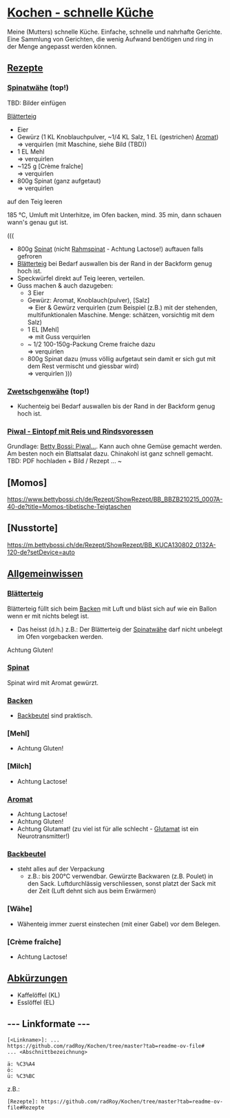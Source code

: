 # [Kochen - schnelle Küche]
Meine (Mutters) schnelle Küche. Einfache, schnelle und nahrhafte Gerichte. Eine Sammlung von Gerichten, die wenig Aufwand benötigen und ring in der Menge angepasst werden können.

## [Rezepte]

### [Spinatwähe] (top!)

TBD: Bilder einfügen

[Blätterteig]

- Eier
- Gewürz (1 KL Knoblauchpulver, ~1/4 KL Salz, 1 EL (gestrichen) [Aromat])  
=> verquirlen (mit Maschine, siehe Bild (TBD))
- 1 EL Mehl  
=> verquirlen
- ~125 g [Crème fraîche]  
=> verquirlen
- 800g Spinat (ganz aufgetaut)  
=> verquirlen

auf den Teig leeren

185 °C, Umluft mit Unterhitze, im Ofen backen, mind. 35 min, dann schauen wann's genau gut ist.

(((
- 800g [Spinat] (nicht [Rahmspinat] - Achtung Lactose!) auftauen falls gefroren
- [Blätterteig] bei Bedarf auswallen bis der Rand in der Backform genug hoch ist.
- Speckwürfel direkt auf Teig leeren, verteilen.
- Guss machen & auch dazugeben:
  - 3 Eier
  - Gewürz: Aromat, Knoblauch(pulver), [Salz]  
  => Eier & Gewürz verquirlen (zum Beispiel (z.B.) mit der stehenden, multifunktionalen Maschine. Menge: schätzen, vorsichtig mit dem Salz)
  - 1 EL [Mehl]  
  => mit Guss verquirlen
  - ~ 1/2 100-150g-Packung Creme fraiche dazu  
  => verquirlen
  - 800g Spinat dazu (muss völlig aufgetaut sein damit er sich gut mit dem Rest vermischt und giessbar wird)  
  => verquirlen
)))

### [Zwetschgenwähe] (top!)

- Kuchenteig bei Bedarf auswallen bis der Rand in der Backform genug hoch ist.

### [Piwal - Eintopf mit Reis und Rindsvoressen][Piwal]
Grundlage: [Betty Bossi: Piwal...](https://ww2.bettybossi.ch/de/Rezept/ShowRezept/BB_BBZF110615_0010A-40-de?title=Reispfanne&list=c%3d%26f%3d-pilaw&ps=6). Kann auch ohne Gemüse gemacht werden. Am besten noch ein Blattsalat dazu. Chinakohl ist ganz schnell gemacht.  
TBD: PDF hochladen + Bild / Rezept ... ~

## [Momos]

<https://www.bettybossi.ch/de/Rezept/ShowRezept/BB_BBZB210215_0007A-40-de?title=Momos-tibetische-Teigtaschen>

## [Nusstorte]

<https://m.bettybossi.ch/de/Rezept/ShowRezept/BB_KUCA130802_0132A-120-de?setDevice=auto>

## [Allgemeinwissen]

### [Blätterteig]
Blätterteig füllt sich beim [Backen] mit Luft und bläst sich auf wie ein Ballon wenn er mit nichts belegt ist.  
- Das heisst (d.h.) z.B.: Der Blätterteig der [Spinatwähe] darf nicht unbelegt im Ofen vorgebacken werden.

Achtung Gluten!

### [Spinat]
Spinat wird mit Aromat gewürzt.

### [Backen]
- [Backbeutel] sind praktisch.

### [Mehl]
- Achtung Gluten!

### [Milch]
- Achtung Lactose!

### [Aromat]
- Achtung Lactose!
- Achtung Gluten!
- Achtung Glutamat! (zu viel ist für alle schlecht - [Glutamat](https://de.wikipedia.org/wiki/Glutamins%C3%A4ure) ist ein Neurotransmitter!)

### [Backbeutel]
- steht alles auf der Verpackung
  - z.B.: bis 200°C verwendbar. Gewürzte Backwaren (z.B. Poulet) in den Sack. Luftdurchlässig verschliessen, sonst platzt der Sack mit der Zeit (Luft dehnt sich aus beim Erwärmen)

### [Wähe]
- Wähenteig immer zuerst einstechen (mit einer Gabel) vor dem Belegen.

### [Crème fraîche]
- Achtung Lactose!

## [Abkürzungen]
- Kaffelöffel (KL)
- Esslöffel (EL)

## --- Linkformate ---

```
[<Linkname>]: ...
https://github.com/radRoy/Kochen/tree/master?tab=readme-ov-file#
... <Abschnittbezeichnung>

ä: %C3%A4
ö: 
ü: %C3%BC
```
z.B.:
```
[Rezepte]: https://github.com/radRoy/Kochen/tree/master?tab=readme-ov-file#Rezepte
```

[Kochen - schnelle Küche]: https://github.com/radRoy/Kochen/tree/master?tab=readme-ov-file#kochen---schnelle-k%C3%BCche
[Rezepte]: https://github.com/radRoy/Kochen/tree/master?tab=readme-ov-file#Rezepte
[Spinatwähe]: https://github.com/radRoy/Kochen/tree/master?tab=readme-ov-file#spinatw%C3%A4he
[Zwetschgenwähe]: https://github.com/radRoy/Kochen/tree/master?tab=readme-ov-file#zwetschgenw%C3%A4he
[Piwal]: https://github.com/radRoy/Kochen/tree/master?tab=readme-ov-file#piwal---eintopf-mit-reis-und-rindsvoressen
[Spinatwähe]: https://github.com/radRoy/Kochen/tree/master?tab=readme-ov-file#momos
[Allgemeinwissen]: https://github.com/radRoy/Kochen/tree/master?tab=readme-ov-file#Allgemeinwissen
[Blätterteig]: https://github.com/radRoy/Kochen/tree/master?tab=readme-ov-file#Bl%C3%A4tterteig
[Spinat]: https://github.com/radRoy/Kochen/tree/master?tab=readme-ov-file#Spinat
[Backen]: https://github.com/radRoy/Kochen/tree/master?tab=readme-ov-file#Backen
[Rahmspinat]: https://github.com/radRoy/Kochen/tree/master?tab=readme-ov-file#Rahmspinat
[Aromat]: https://github.com/radRoy/Kochen/tree/master?tab=readme-ov-file#Aromat
[Backbeutel]: https://github.com/radRoy/Kochen/tree/master?tab=readme-ov-file#Backbeutel
[Abkürzungen]: https://github.com/radRoy/Kochen/tree/master?tab=readme-ov-file#Abk%C3%BCrzungen
